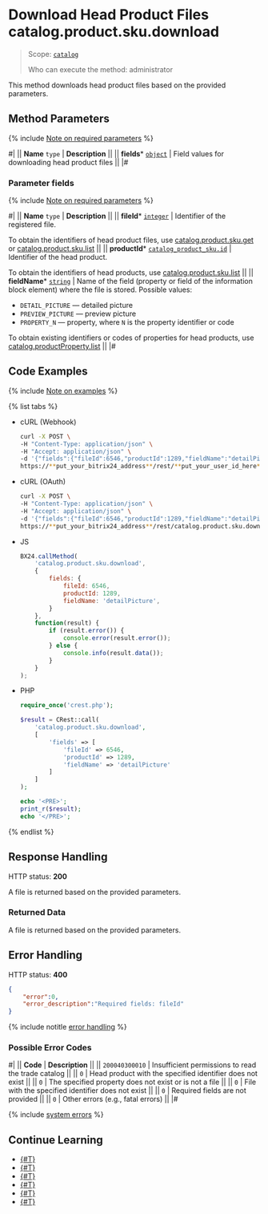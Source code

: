 # Download Head Product Files catalog.product.sku.download

> Scope: [`catalog`](../../../scopes/permissions.md)
>
> Who can execute the method: administrator

This method downloads head product files based on the provided parameters.

## Method Parameters

{% include [Note on required parameters](../../../../_includes/required.md) %}

#|
|| **Name**
`type` | **Description** ||
|| **fields***
[`object`](../../../data-types.md) | Field values for downloading head product files ||
|#

### Parameter fields

{% include [Note on required parameters](../../../../_includes/required.md) %}

#|
|| **Name**
`type` | **Description** ||
|| **fileId***
[`integer`](../../../data-types.md) | Identifier of the registered file.

To obtain the identifiers of head product files, use [catalog.product.sku.get](./catalog-product-sku-get.md) or [catalog.product.sku.list](./catalog-product-sku-list.md)
||
|| **productId***
[`catalog_product_sku.id`](../../data-types.md#catalog_product_sku) | Identifier of the head product.

To obtain the identifiers of head products, use [catalog.product.sku.list](./catalog-product-sku-list.md)
||
|| **fieldName***
[`string`](../../../data-types.md) | Name of the field (property or field of the information block element) where the file is stored. Possible values:
- `DETAIL_PICTURE` — detailed picture
- `PREVIEW_PICTURE` — preview picture
- `PROPERTY_N` — property, where `N` is the property identifier or code

To obtain existing identifiers or codes of properties for head products, use [catalog.productProperty.list](../../product-property/catalog-product-property-list.md)
||
|#

## Code Examples

{% include [Note on examples](../../../../_includes/examples.md) %}

{% list tabs %}

- cURL (Webhook)

    ```bash
    curl -X POST \
    -H "Content-Type: application/json" \
    -H "Accept: application/json" \
    -d '{"fields":{"fileId":6546,"productId":1289,"fieldName":"detailPicture"}}' \
    https://**put_your_bitrix24_address**/rest/**put_your_user_id_here**/**put_your_webhook_here**/catalog.product.sku.download
    ```

- cURL (OAuth)

    ```bash
    curl -X POST \
    -H "Content-Type: application/json" \
    -H "Accept: application/json" \
    -d '{"fields":{"fileId":6546,"productId":1289,"fieldName":"detailPicture"},"auth":"**put_access_token_here**"}' \
    https://**put_your_bitrix24_address**/rest/catalog.product.sku.download
    ```

- JS

    ```js
    BX24.callMethod(
        'catalog.product.sku.download',
        {
            fields: {
                fileId: 6546,
                productId: 1289,
                fieldName: 'detailPicture',
            }
        },
        function(result) {
            if (result.error()) {
                console.error(result.error());
            } else {
                console.info(result.data());
            }
        }
    );
    ```

- PHP

    ```php
    require_once('crest.php');

    $result = CRest::call(
        'catalog.product.sku.download',
        [
            'fields' => [
                'fileId' => 6546,
                'productId' => 1289,
                'fieldName' => 'detailPicture'
            ]
        ]
    );

    echo '<PRE>';
    print_r($result);
    echo '</PRE>';
    ```

{% endlist %}

## Response Handling

HTTP status: **200**

A file is returned based on the provided parameters.

### Returned Data

A file is returned based on the provided parameters.

## Error Handling

HTTP status: **400**

```json
{	
    "error":0,
    "error_description":"Required fields: fileId"
}
```

{% include notitle [error handling](../../../../_includes/error-info.md) %}

### Possible Error Codes

#|
|| **Code** | **Description** ||
|| `200040300010` | Insufficient permissions to read the trade catalog
|| 
|| `0` | Head product with the specified identifier does not exist
|| 
|| `0` | The specified property does not exist or is not a file
|| 
|| `0` | File with the specified identifier does not exist
|| 
|| `0` | Required fields are not provided
|| 
|| `0` | Other errors (e.g., fatal errors)
|| 
|#

{% include [system errors](../../../../_includes/system-errors.md) %}

## Continue Learning

- [{#T}](./catalog-product-sku-add.md)
- [{#T}](./catalog-product-sku-update.md)
- [{#T}](./catalog-product-sku-get.md)
- [{#T}](./catalog-product-sku-list.md)
- [{#T}](./catalog-product-sku-delete.md)
- [{#T}](./catalog-product-sku-get-fields-by-filter.md)